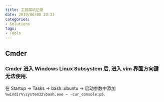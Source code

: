 ```yaml
---
title: 工具踩坑记录
date: 2019/06/08 23:33
categories:
- Solutions
tags:
- Tools
---
```


## Cmder

### Cmder 进入 Windows Linux Subsystem 后, 进入 vim 界面方向键无法使用.

在 Startup -> Tasks -> bash::ubuntu -> 启动参数中添加 `%windir%\system32\bash.exe ~ -cur_console:p5`.



